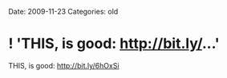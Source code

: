 Date: 2009-11-23
Categories: old

# ! 'THIS, is good:  http://bit.ly/...'

THIS, is good:  <a href="http://bit.ly/6hOxSi" rel="nofollow">http://bit.ly/6hOxSi</a>
